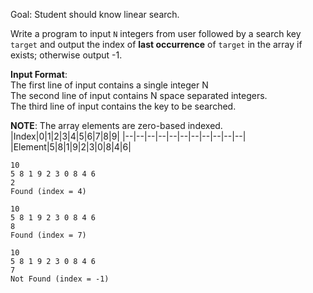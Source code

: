 Goal: Student should know linear search.  

Write a program to input `N` integers from user followed by a search key `target` and output the index of **last occurrence** of `target` in the array if exists; otherwise output -1.


**Input Format**:  
The first line of input contains a single integer N  
The second line of input contains N space separated integers.  
The third line of input contains the key to be searched.

**NOTE**: The array elements are zero-based indexed.  
|Index|0|1|2|3|4|5|6|7|8|9|
|--|--|--|--|--|--|--|--|--|--|--|
|Element|5|8|1|9|2|3|0|8|4|6|


```
10
5 8 1 9 2 3 0 8 4 6
2
Found (index = 4)
```  

```
10
5 8 1 9 2 3 0 8 4 6
8
Found (index = 7)
```  

```
10
5 8 1 9 2 3 0 8 4 6
7
Not Found (index = -1)
```  
